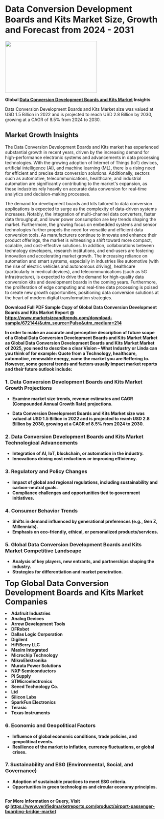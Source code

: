 <H1>Data Conversion Development Boards and Kits Market Size, Growth and Forecast from 2024 - 2031</H1><img class="aligncenter size-medium wp-image-584254" src="https://thirdeyenews.in/wp-content/uploads/2024/09/Global-Market-Research-300x168.jpeg" alt="" width="300" height="168" /><p><strong>Global&nbsp;<a href="https://www.marketsizeandtrends.com/download-sample/672144/&amp;utm_source=Pulse&amp;utm_medium=214">Data Conversion Development Boards and Kits Market</a> Insights</strong></p><p>Data Conversion Development Boards and Kits Market size was valued at USD 1.5 Billion in 2022 and is projected to reach USD 2.8 Billion by 2030, growing at a CAGR of 8.5% from 2024 to 2030.</p><p><h2>Market Growth Insights</h2> <p>The Data Conversion Development Boards and Kits market has experienced substantial growth in recent years, driven by the increasing demand for high-performance electronic systems and advancements in data processing technologies. With the growing adoption of Internet of Things (IoT) devices, artificial intelligence (AI), and machine learning (ML), there is a rising need for efficient and precise data conversion solutions. Additionally, sectors such as automotive, telecommunications, healthcare, and industrial automation are significantly contributing to the market's expansion, as these industries rely heavily on accurate data conversion for real-time analytics and decision-making processes.</p> <p><strong></strong></p> <p>The demand for development boards and kits tailored to data conversion applications is expected to surge as the complexity of data-driven systems increases. Notably, the integration of multi-channel data converters, faster data throughput, and lower power consumption are key trends shaping the market. Furthermore, the growing focus on embedded systems and sensor technologies further propels the need for versatile and efficient data conversion tools. As manufacturers continue to innovate and enhance their product offerings, the market is witnessing a shift toward more compact, scalable, and cost-effective solutions. In addition, collaborations between technology developers, research institutions, and end-users are fostering innovation and accelerating market growth. The increasing reliance on automation and smart systems, especially in industries like automotive (with the rise of electric vehicles and autonomous driving), healthcare (particularly in medical devices), and telecommunications (such as 5G infrastructure), is expected to drive the demand for high-quality data conversion kits and development boards in the coming years. Furthermore, the proliferation of edge computing and real-time data processing is poised to create new growth opportunities, positioning data conversion solutions at the heart of modern digital transformation strategies.</p> <p><strong></p><p><span class=""><strong>Download Full PDF Sample Copy of Global Data Conversion Development Boards and Kits Market Report</strong> @ <a href="https://www.marketsizeandtrends.com/download-sample/672144/&amp;utm_source=Pulse&amp;utm_medium=214" target="_blank">https://www.marketsizeandtrends.com/download-sample/672144/&amp;utm_source=Pulse&amp;utm_medium=214</a></span></p><p>In order to make an accurate and perceptive description of future scope of a Global&nbsp;Data Conversion Development Boards and Kits Market Market as Global&nbsp;Data Conversion Development Boards and Kits Market Market of 2025, you need to describe a clear Vision &ndash; What Industry or Linda can you think of for example: Quote from a Technology, healthcare, automotive, renewable energy, name the market you are Reffering to. However, some general trends and factors usually impact market reports and their future outlook include:</p><h3>1.&nbsp;<strong>Data Conversion Development Boards and Kits Market Growth Projections</strong></h3><ul><li>Examine market size trends, revenue estimates and CAGR (Compounded Annual Growth Rate) projections.</li><li><p>Data Conversion Development Boards and Kits Market size was valued at USD 1.5 Billion in 2022 and is projected to reach USD 2.8 Billion by 2030, growing at a CAGR of 8.5% from 2024 to 2030.</p></li></ul><h3>2.&nbsp;<strong>Data Conversion Development Boards and Kits Market Technological Advancements</strong></h3><ul><li>Integration of AI, IoT, blockchain, or automation in the industry.</li><li>Innovations driving cost reductions or improving efficiency.</li></ul><h3>3.&nbsp;<strong>Regulatory and Policy Changes</strong></h3><ul><li>Impact of global and regional regulations, including sustainability and carbon-neutral goals.</li><li>Compliance challenges and opportunities tied to government initiatives.</li></ul><h3>4.&nbsp;<strong>Consumer Behavior Trends</strong></h3><ul><li>Shifts in demand influenced by generational preferences (e.g., Gen Z, Millennials).</li><li>Emphasis on eco-friendly, ethical, or personalized products/services.</li></ul><h3>5.&nbsp;<strong>Global Data Conversion Development Boards and Kits Market Competitive Landscape</strong></h3><ul><li>Analysis of key players, new entrants, and partnerships shaping the industry.</li><li>Strategies for differentiation and market penetration.</li></ul><p data-pm-slice="1 1 []"><span style="color: inherit; font-family: inherit; font-size: 25px;">Top Global Data Conversion Development Boards and Kits Market Companies</span></p><div class="" data-test-id=""><p><li>Adafruit Industries</li><li> Analog Devices</li><li> Arrow Development Tools</li><li> DFRobot</li><li> Dallas Logic Corporation</li><li> Digilent</li><li> HiFiBerry LLC</li><li> Maxim Integrated</li><li> Microchip Technology</li><li> MikroElektronika</li><li> Murata Power Solutions</li><li> NXP Semiconductors</li><li> Pi Supply</li><li> STMicroelectronics</li><li> Seeed Technology Co.</li><li>Ltd</li><li> Silicon Labs</li><li> SparkFun Electronics</li><li> Terasic</li><li> Texas Instruments</li></p></div><h3>6.&nbsp;<strong>Economic and Geopolitical Factors</strong></h3><ul><li>Influence of global economic conditions, trade policies, and geopolitical events.</li><li>Resilience of the market to inflation, currency fluctuations, or global crises.</li></ul><h3>7.&nbsp;<strong>Sustainability and ESG (Environmental, Social, and Governance)</strong></h3><ul><li>Adoption of sustainable practices to meet ESG criteria.</li><li>Opportunities in green technologies and circular economy principles.</li></ul><h2><strong style="font-size: 14px;">For More Information or Query, Visit @&nbsp;</strong><a style="background-color: #ffffff; font-size: 14px;" href="https://www.marketsizeandtrends.com/report/data-conversion-development-boards-and-kits-market/" target="_blank">https://www.verifiedmarketreports.com/product/airport-passenger-boarding-bridge-market</a></h2>
